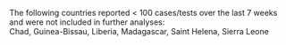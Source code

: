 The following countries reported < 100 cases/tests over the last 7 weeks and were not included in further analyses:<br>Chad, Guinea-Bissau, Liberia, Madagascar, Saint Helena, Sierra Leone
<br>
